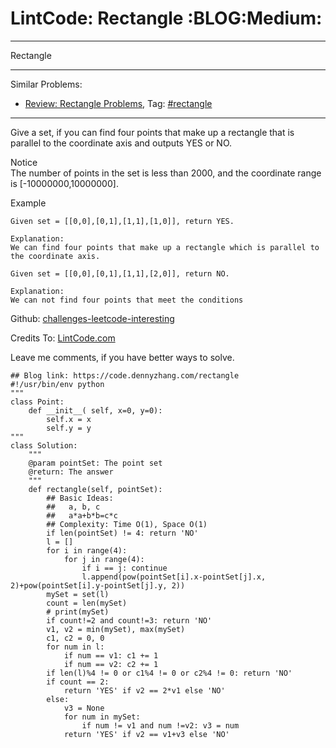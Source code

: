 # LintCode: Rectangle     :BLOG:Medium:


---

Rectangle  

---

Similar Problems:  
-   [Review: Rectangle Problems](https://code.dennyzhang.com/review-rectangle), Tag: [#rectangle](https://code.dennyzhang.com/tag/rectangle)

---

Give a set, if you can find four points that make up a rectangle that is parallel to the coordinate axis and outputs YES or NO.  

Notice  
The number of points in the set is less than 2000, and the coordinate range is [-10000000,10000000].  

Example  

    Given set = [[0,0],[0,1],[1,1],[1,0]], return YES.
    
    Explanation:
    We can find four points that make up a rectangle which is parallel to the coordinate axis.

    Given set = [[0,0],[0,1],[1,1],[2,0]], return NO.
    
    Explanation:
    We can not find four points that meet the conditions

Github: [challenges-leetcode-interesting](https://github.com/DennyZhang/challenges-leetcode-interesting/tree/master/rectangle)  

Credits To: [LintCode.com](http://www.lintcode.com/en/problem/rectangle/)  

Leave me comments, if you have better ways to solve.  

    ## Blog link: https://code.dennyzhang.com/rectangle
    #!/usr/bin/env python
    """
    class Point:
        def __init__( self, x=0, y=0):
            self.x = x
            self.y = y
    """
    class Solution:
        """
        @param pointSet: The point set
        @return: The answer
        """
        def rectangle(self, pointSet):
            ## Basic Ideas:
            ##   a, b, c
            ##   a*a+b*b=c*c
            ## Complexity: Time O(1), Space O(1)
            if len(pointSet) != 4: return 'NO'
            l = []
            for i in range(4):
                for j in range(4):
                    if i == j: continue
                    l.append(pow(pointSet[i].x-pointSet[j].x, 2)+pow(pointSet[i].y-pointSet[j].y, 2))
            mySet = set(l)
            count = len(mySet)
            # print(mySet)
            if count!=2 and count!=3: return 'NO'
            v1, v2 = min(mySet), max(mySet)
            c1, c2 = 0, 0
            for num in l:
                if num == v1: c1 += 1
                if num == v2: c2 += 1
            if len(l)%4 != 0 or c1%4 != 0 or c2%4 != 0: return 'NO'
            if count == 2:
                return 'YES' if v2 == 2*v1 else 'NO'
            else:
                v3 = None
                for num in mySet:
                    if num != v1 and num !=v2: v3 = num
                return 'YES' if v2 == v1+v3 else 'NO'